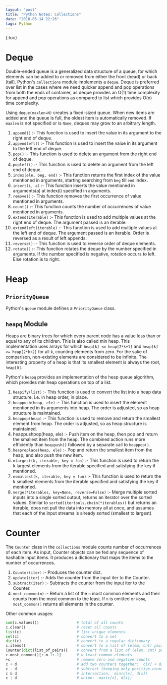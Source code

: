 ```yaml
---
layout: "post"
title: "Python Notes: Collections"
date: "2018-05-14 22:26"
tags: Python
---
```


{:toc}

# Deque

Double-ended queue is a generalized data structure of a queue, for which elements can be added to or removed from either the front (head) or back (tail). Python's `collections` module implements a `deque`. Deque is preferred over list in the cases where we need quicker append and pop operations from both the ends of container, as deque provides an O(1) time complexity for append and pop operations as compared to list which provides O(n) time complexity.

Using `deque(maxlen=N)` creates a fixed-sized queue. When new items are added and the queue is full, the oldest item is automatically removed. If `maxlen` is not specified or is `None`, deques may grow to an arbitrary length.

1. `append()` :- This function is used to insert the value in its argument to the right end of deque.
2. `appendleft()` :- This function is used to insert the value in its argument to the left end of deque.
3. `pop()` :- This function is used to delete an argument from the right end of deque.
4. `popleft()` :- This function is used to delete an argument from the left end of deque.
5. `index(ele, beg, end)` :- This function returns the first index of the value mentioned in arguments, starting searching from `beg` till `end` index.
6. `insert(i, a)` :- This function inserts the value mentioned in arguments(a) at index(i) specified in arguments.
7. `remove()` :- This function removes the first occurrence of value mentioned in arguments.
8. `count()` :- This function counts the number of occurrences of value mentioned in arguments.
9. `extend(iterable)` :- This function is used to add multiple values at the right end of deque. The argument passed is an iterable.
10. `extendleft(iterable)` :- This function is used to add multiple values at the left end of deque. The argument passed is an iterable. Order is reversed as a result of left appends.
11. `reverse()` :- This function is used to reverse order of deque elements.
12. `rotate()` :- This function rotates the deque by the number specified in arguments. If the number specified is negative, rotation occurs to left. Else rotation is to right.

# Heap
## `PriorityQueue`
Python's `queue` module defines a `PriorityQueue` class.

## `heapq` Module
Heaps are binary trees for which every parent node has a value less than or equal to any of its children. This is also called min heap. This implementation uses arrays for which `heap[k] <= heap[2*k+1]` and `heap[k] <= heap[2*k+2]` for all `k`, counting elements from zero. For the sake of comparison, non-existing elements are considered to be infinite. The interesting property of a heap is that its smallest element is always the root, `heap[0]`.

Python's `heapq` provides an implementation of the heap queue algorithm, which provides min heap operations on top of a list.

1. `heapify(list)` :- This function is used to convert the list into a heap data structure. i.e. in heap order, in place.
2. `heappush(heap, ele)` :- This function is used to insert the element mentioned in its arguments into heap. The order is adjusted, so as heap structure is maintained.
3. `heappop(heap)` :- This function is used to remove and return the smallest element from heap. The order is adjusted, so as heap structure is maintained.
4. heappushpop(heap, ele) :- Push item on the heap, then pop and return the smallest item from the heap. The combined action runs more efficiently than `heappush()` followed by a separate call to `heappop()`.
5. `heapreplace(heap, ele)` :- Pop and return the smallest item from the heap, and also push the new item.
6. `nlargest(k, iterable, key = fun)` :- This function is used to return the k largest elements from the iterable specified and satisfying the key if mentioned.
7. `nsmallest(k, iterable, key = fun)` :- This function is used to return the k smallest elements from the iterable specified and satisfying the key if mentioned.
8. `merge(*iterables, key=None, reverse=False)` :- Merge multiple sorted inputs into a single sorted output, returns an iterator over the sorted values. Similar to `sorted(itertools.chain(*iterables))` but returns an iterable, does not pull the data into memory all at once, and assumes that each of the input streams is already sorted (smallest to largest).

# Counter
The `Counter` class in the `collections` module counts number of occurrences of each item. As input, Counter objects can be fed any sequence of hashable input items. It produces a dictionary that maps the items to the number of occurrences.

1. `Counter(iter)` :- Produces the counter dict.
2. `update(iter)` :- Adds the counter from the input iter to the Counter.
3. `subtract(iter)` :- Subtracts the counter from the input iter to the Counter.
3. `most_common(n)` :- Return a list of the `n` most common elements and their counts from the most common to the least. If `n` is omitted or `None`, `most_common()` returns all elements in the counter.

Other common usages:
```python
sum(c.values())                 # total of all counts
c.clear()                       # reset all counts
list(c)                         # list unique elements
set(c)                          # convert to a set
dict(c)                         # convert to a regular dictionary
c.items()                       # convert to a list of (elem, cnt) pairs
Counter(dict(list_of_pairs))    # convert from a list of (elem, cnt) pairs
c.most_common()[:-n-1:-1]       # n least common elements
+c                              # remove zero and negative counts
c + d                           # add two counters together:  c[x] + d[x]
c - d                           # subtract (keeping only positive counts)
c & d                           # intersection:  min(c[x], d[x])
c | d                           # union:  max(c[x], d[x])
```
